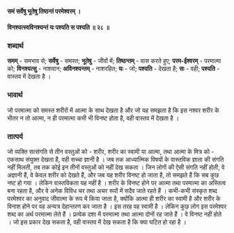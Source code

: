 #### समं सर्वेषु भूतेषु तिष्ठन्तं परमेश्वरम् ।
#### विनश्यत्स्वविनश्यन्तं यः पश्यति स पश्यति ॥ २८ ॥

### शब्दार्थ

**समम्** - समभाव से; **सर्वेषु** - समस्त; **भूतेषु** - जीवों में; **तिष्ठन्तम्** - वास करते हुए; **परम-ईश्वरम्** - परमात्मा को; **विनश्यत्सु** - नाशवान; **अविनश्यन्तम्** - नाशरहित; **यः** - जो; **पश्यति** - देखता है; **सः** - वही; **पश्यति** - वास्तव में देखता है ।

### भावार्थ

जो परमात्मा को समस्त शरीरों में आत्मा के साथ देखता है और जो यह समझता है कि इस नश्वर शरीर के भीतर न तो आत्मा, न ही परमात्मा कभी भी विनष्ट होता है, वही वास्तव में देखता है ।

### तात्पर्य

जो व्यक्ति सत्संगति से तीन वस्तुओं को - शरीर, शरीर का स्वामी या आत्मा, तथा आत्मा के मित्र को - एकसाथ संयुक्त देखता है, वही सच्चा ज्ञानी है । जब तक आध्यात्मिक विषयों के वास्तविक ज्ञाता की संगति नहीं मिलती, तब तक कोई इन तीनों वस्तुओं को नहीं देख सकता । जिन लोगों की ऐसी संगति नहीं होती, वे अज्ञानी हैं, वे केवल शरीर को देखते हैं, और जब यह शरीर विनष्ट हो जाता है, तो समझते हैं कि सब कुछ नष्ट हो गया । लेकिन वास्तविकता यह नहीं है । शरीर के विनष्ट होने पर आत्मा तथा परमात्मा का अस्तित्व बना रहता है, और वे अनेक विविध चर तथा अचर रूपों में सदैव जाते रहते हैं । कभी-कभी संस्कृत शब्द परमेश्वर का अनुवाद जीवात्मा के रूप में किया जाता है, क्योंकि आत्मा ही शरीर का स्वामी है और शरीर के विनाश होने पर वह अन्यत्र देहान्तरण कर जाता है । इस तरह वह स्वामी है । लेकिन कुछ लोग इस परमेश्वर शब्द का अर्थ परमात्मा लेते हैं । प्रत्येक दशा में परमात्मा तथा आत्मा दोनों रह जाते हैं । वे विनष्ट नहीं होते । जो इस प्रकार देख सकता है, वही वास्तव में देख सकता है कि क्या घटित हो रहा है ।